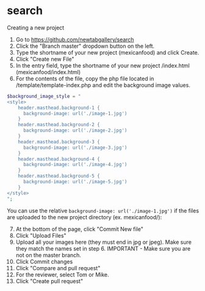 # search

Creating a new project

1. Go to https://github.com/newtabgallery/search
2. Click the "Branch master" dropdown button on the left.
3. Type the shortname of your new project (mexicanfood) and click Create.
4. Click "Create new File"
5. In the entry field, type the shortname of your new project /index.html (mexicanfood/index.html)
6. For the contents of the file, copy the php file located in /template/template-index.php and edit the background image values.

```php
$background_image_style = "
<style>
    header.masthead.background-1 {
      background-image: url('./image-1.jpg')
    }
    header.masthead.background-2 {
      background-image: url('./image-2.jpg')
    }
    header.masthead.background-3 {
      background-image: url('./image-3.jpg')
    }
    header.masthead.background-4 {
      background-image: url('./image-4.jpg')
    }
    header.masthead.background-5 {
      background-image: url('./image-5.jpg')
    }
</style>
";
```
You can use the relative ```background-image: url('./image-1.jpg')``` if the files are uploaded to the new project directory (ex. mexicanfood/):

7. At the bottom of the page, click "Commit New file"
8. Click "Upload Files"
9. Upload all your images here (they must end in jpg or jpeg). Make sure they match the names set in step 6.
IMPORTANT - Make sure you are not on the master branch.
10. Click Commit changes
11. Click "Compare and pull request"
12. For the reviewer, select Tom or Mike.
12. Click "Create pull request"
